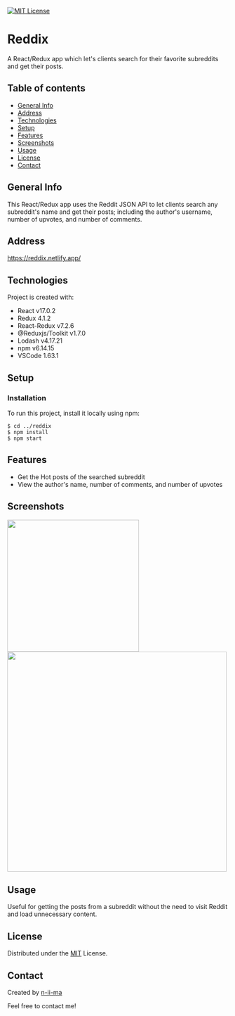[![MIT License](https://img.shields.io/badge/License-MIT-blue)](https://opensource.org/licenses/MIT)

# Reddix

A React/Redux app which let's clients search for their favorite subreddits and get their posts.

## Table of contents
+ [General Info](#general-info)
+ [Address](#address)
+ [Technologies](#technologies)
+ [Setup](#setup)
+ [Features](#features)
+ [Screenshots](#screenshots)
+ [Usage](#usage)
+ [License](#license)
+ [Contact](#contact)

## General Info
This React/Redux app uses the Reddit JSON API to let clients search any subreddit's name and get their posts; including the author's username, number of upvotes, and number of comments.

## Address
https://reddix.netlify.app/

## Technologies
Project is created with:
+ React v17.0.2
+ Redux 4.1.2
+ React-Redux v7.2.6
+ @Reduxjs/Toolkit v1.7.0
+ Lodash v4.17.21
+ npm v6.14.15
+ VSCode 1.63.1

## Setup

### Installation
To run this project, install it locally using npm:
```
$ cd ../reddix
$ npm install
$ npm start
```

## Features
- Get the Hot posts of the searched subreddit
- View the author's name, number of comments, and number of upvotes

## Screenshots
<p float="left">
  <img src="https://user-images.githubusercontent.com/88039431/146406057-d5640483-6709-48e9-95fa-5878e6eec2cf.png" width="300" />
  <img src="https://user-images.githubusercontent.com/88039431/146407081-fe94c72e-bac1-4d0e-8f97-a96d09324f96.png" width="500" /> 
</p>

## Usage
Useful for getting the posts from a subreddit without the need to visit Reddit and load unnecessary content.

## License
Distributed under the [MIT](https://opensource.org/licenses/MIT) License.

## Contact
Created by [n-ii-ma](https://github.com/n-ii-ma)

Feel free to contact me!
